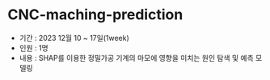 # CNC-maching-prediction

* 기간 : 2023 12월 10 ~ 17일(1week)
* 인원 : 1명
* 내용 : SHAP를 이용한 정밀가공 기계의 마모에 영향을 미치는 원인 탐색 및 예측 모델링
